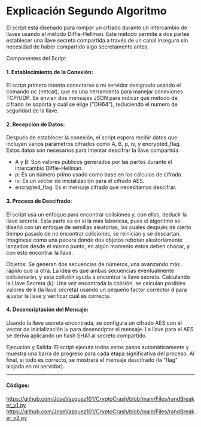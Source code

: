 # Explicación Segundo Algoritmo

El script está diseñado para romper un cifrado durante un intercambio de llaves usando el método Diffie-Hellman. Este método permite a dos partes establecer una llave secreta compartida a través de un canal inseguro sin necesidad de haber compartido algo secretamente antes.

Componentes del Script

#### 1. Establecimiento de la Conexión:
El script primero intenta conectarse a mi servidor designado usando el comando nc (netcat), que es una herramienta para manejar conexiones TCP/UDP. Se envían dos mensajes JSON para indicar qué método de cifrado se soporta y cuál se elige ("DH64"), reduciendo el numero de seguridad de la llave.

#### 2. Recepción de Datos:
Después de establecer la conexión, el script espera recibir datos que incluyen varios parámetros cifrados como A, B, p, iv, y encrypted_flag. Estos datos son necesarios para intentar descifrar la llave compartida.

- A y B: Son valores públicos generados por las partes durante el intercambio Diffie-Hellman.
- p: Es un número primo usado como base en los cálculos de cifrado.
- iv: Es un vector de inicialización para el cifrado AES.
- encrypted_flag: Es el mensaje cifrado que necesitamos descifrar.

#### 3. Proceso de Descifrado:

El script usa un enfoque para encontrar colisiones y, con ellas, deducir la llave secreta.
Esta parte es en sí la más laboriosa, pues el algoritmo se diseñó con un enfoque de semillas aleatorias, las cuales después de cierto tiempo pasado de no encontrar colisiones, se reinician y se descartan.
Imaginese como una pecera donde dos objetos rebotan aleatoriamente lanzados desde el mismo punto, en algún momento estos deben chocar, y con esto encontrar la llave.

Objetos: Se generan dos secuencias de números, una avanzando más rápido que la otra. La idea es que ambas secuencias eventualmente colisionarán, y esta colisión ayuda a encontrar la llave secreta.
Calculando la Llave Secreta (k): Una vez encontrada la colisión, se calculan posibles valores de k (la llave secreta) usando un pequeño factor corrector d para ajustar la llave y verificar cuál es correcta.

#### 4. Desencriptación del Mensaje:
Usando la llave secreta encontrada, se configura un cifrado AES con el vector de inicialización iv para desencriptar el mensaje. La llave para el AES se deriva aplicando un hash SHA1 al secreto compartido.

Ejecución y Salida:
El script ejecuta todos estos pasos automáticamente y muestra una barra de progreso para cada etapa significativa del proceso. Al final, si todo es correcto, se mostrará el mensaje descifrado (la "flag" alojada en mi servidor).
***
#### Códigos:
https://github.com/JoseVazquez101/CryptoCrash/blob/main/Files/randBreaker_v1.py
https://github.com/JoseVazquez101/CryptoCrash/blob/main/Files/randBreaker_v2.py
